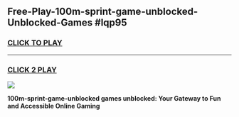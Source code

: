 
## Free-Play-100m-sprint-game-unblocked-Unblocked-Games #lqp95
<h3>
<a href="https://news.freeplayer.one?title=100m-sprint-game-unblocked&ref=8M">CLICK TO PLAY</a></h3>
<hr>

<h3>
<a href="https://news.freeplayer.one?title=100m-sprint-game-unblocked&ref=8M">CLICK 2 PLAY</a>
  
</h3>

<a href="https://news.freeplayer.one?title=100m-sprint-game-unblocked&ref=8M"><img src="https://clearcache.store/games.png"></a>


**100m-sprint-game-unblocked games unblocked: Your Gateway to Fun and Accessible Online Gaming**
